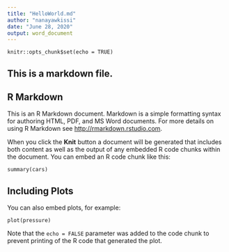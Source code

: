 ```yaml
---
title: "HelloWorld.md"
author: "nanayawkissi"
date: "June 28, 2020"
output: word_document
---
```


```{r setup, include=FALSE}
knitr::opts_chunk$set(echo = TRUE)
```

## This is a markdown file.
## R Markdown

This is an R Markdown document. Markdown is a simple formatting syntax for authoring HTML, PDF, and MS Word documents. For more details on using R Markdown see <http://rmarkdown.rstudio.com>.

When you click the **Knit** button a document will be generated that includes both content as well as the output of any embedded R code chunks within the document. You can embed an R code chunk like this:

```{r cars}
summary(cars)
```

## Including Plots

You can also embed plots, for example:

```{r pressure, echo=FALSE}
plot(pressure)
```

Note that the `echo = FALSE` parameter was added to the code chunk to prevent printing of the R code that generated the plot.
